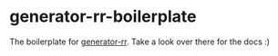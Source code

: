 generator-rr-boilerplate
========================

The boilerplate for [generator-rr](). Take a look over there for the docs :)

